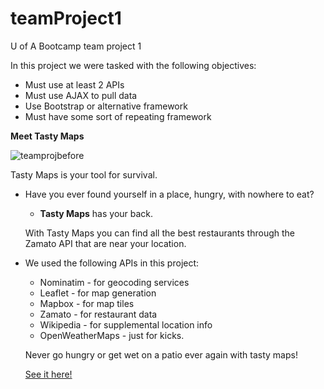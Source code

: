 # teamProject1
U of A Bootcamp team project 1

In this project we were tasked with the following objectives:

 - Must use at least 2 APIs
 - Must use AJAX to pull data
 - Use Bootstrap or alternative framework
 - Must have some sort of repeating framework
 
 **Meet Tasty Maps**
 
![teamprojbefore](https://user-images.githubusercontent.com/41648281/53414571-478ae380-398c-11e9-8821-569c0ce58dc3.gif)
 
 Tasty Maps is your tool for survival.
 
  - Have you ever found yourself in a place, hungry, with nowhere to eat?
     - **Tasty Maps** has your back.
     
     With Tasty Maps you can find all the best restaurants through the Zamato API that are near your location.
     
  - We used the following APIs in this project:
     - Nominatim - for geocoding services
     - Leaflet - for map generation
     - Mapbox - for map tiles
     - Zamato - for restaurant data
     - Wikipedia - for supplemental location info
     - OpenWeatherMaps - just for kicks.
     
     Never go hungry or get wet on a patio ever again with tasty maps!
     
     [See it here!](https://luisvega7.github.io/teamProject1/)
